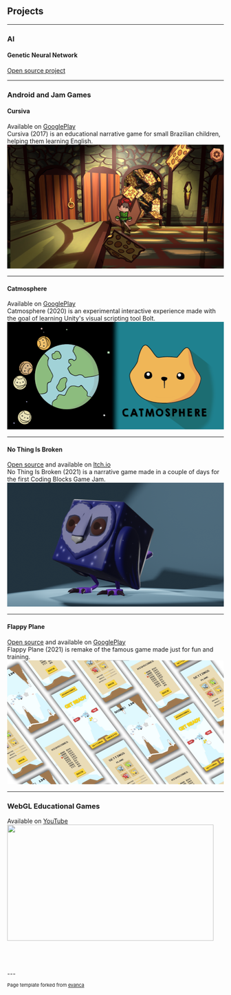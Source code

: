 ## Projects

---

### AI

#### Genetic Neural Network
[Open source project](https://github.com/JonasBeduschi/Genetic-Neural-Network)

---

### Android and Jam Games

#### Cursiva
Available on [GooglePlay](https://play.google.com/store/apps/details?id=com.TimelessGames.Cursiva)
<br>
Cursiva (2017) is an educational narrative game for small Brazilian children, helping them learning English.
<img src="images/Cursiva.png?raw=true" width="512" height="288"/>

---
#### Catmosphere
Available on [GooglePlay](https://play.google.com/store/apps/details?id=com.JonasBeduschi.Catmosphere)
<br>
Catmosphere (2020) is an experimental interactive experience made with the goal of learning Unity's visual scripting tool Bolt.
<img src="images/Catmosphere.png?raw=true" width="512" height="250"/>

---
#### No Thing Is Broken
[Open source](https://github.com/JonasBeduschi/CBJAM2021) and available on [Itch.io](https://professionalclapper.itch.io/no-thing-is-broken)
<br>
No Thing Is Broken (2021) is a narrative game made in a couple of days for the first Coding Blocks Game Jam.
<img src="images/Owl.png?raw=true" width="512" height="288"/>

---
#### Flappy Plane
[Open source](https://github.com/JonasBeduschi/Flappy-Plane) and available on [GooglePlay](https://play.google.com/store/apps/details?id=com.JonasBeduschi.FlappyPlane)
<br>
Flappy Plane (2021) is remake of the famous game made just for fun and training.
<img src="images/FlappyScreens.jpg?raw=true" width="512" height="288"/>

---
### WebGL Educational Games
Available on [YouTube](https://youtu.be/5AfWOE1xLdY)
[<img src="images/MakingOfBoardGame.gif?raw=true" width="480" height="270"/>](https://youtu.be/5AfWOE1xLdY)

<br>
<br>
<br>
---
<p style="font-size:11px">Page template forked from <a href="https://github.com/evanca/quick-portfolio">evanca</a></p>

